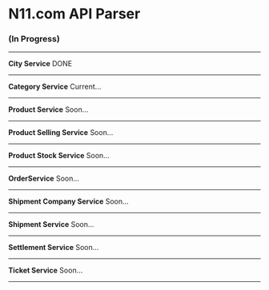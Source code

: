 # N11.com API Parser

### (In Progress)

---

**City Service**
DONE

---

**Category Service**
Current...

---

**Product Service**
Soon...

---

**Product Selling Service**
Soon...

---

**Product Stock Service**
Soon...

---

**OrderService**
Soon...

---

**Shipment Company Service**
Soon...

---

**Shipment Service**
Soon...

---

**Settlement Service**
Soon...

---

**Ticket Service**
Soon...

---
